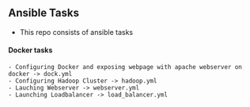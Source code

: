 ## Ansible Tasks

- This repo consists of ansible tasks

#### Docker tasks

	- Configuring Docker and exposing webpage with apache webserver on docker -> dock.yml
	- Configuring Hadoop Cluster -> hadoop.yml
	- Lauching Webserver -> webserver.yml
	- Launching Loadbalancer -> load_balancer.yml





